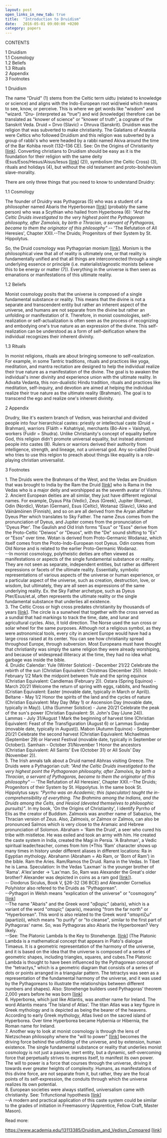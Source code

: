 ```yaml
---
layout: post
open_links_in_new_tab: true
title:  "Introduction to Druidism"
date:   2016-05-01 09:00:00 +0200
category: papers
---
```


CONTENTS

1 Druidism\
1.1 Cosmology\
1.2 Beliefs\
1.3 Rituals\
2 Appendix\
3 Footnotes

1 Druidism

The name "Druid" (1) stems from the Celtic term uidtu (related to knowledge or science) and aligns with the Indo-European root wid/weid which means to see, know, or perceive. This is where we get words like "wisdom" and "wizard. "Dru- (interpreted as "true") and wid (knowledge) therefore can be translated as "knower of science" or "knower of truth", a cognate of the Sanskrit Veda. Druid = Drvo (Slavic) = Dhruva (Sanskrit). Druidism was the religion that was subverted to make christianity. The Galatians of Anatolia were Celtics who followed Druidism and this religion was subverted by a group of rabbi's who were headed by a rabbi named Akiva around the time of the Bar Kohiba revolt (132–136 CE). See: On the Origins of Christianity \[[link](https://newchronology.net/on-the-origins-of-christianity/)\]. Converting christians to Druidism should be easy as it is the foundation for their religion with the same deity (Esus/Esos/Hesus/Aisus/Iesus \[[link](https://en.wikipedia.org/wiki/Esus)\] (2)), symbolism (the Celtic Cross) (3), rituals and holidays (4), but without the old testament and proto-bolshevism slave-morality.

There are only three things that you need to know to understand Druidry:

1.1 Cosmology

The founder of Druidry was Pythagoras (5) who was a student of a philosopher named Abaris the Hyperborean \[[link](https://en.wikipedia.org/wiki/Abaris_the_Hyperborean)\] (probably the same person) who was a Scythian who hailed from Hyperborea (6): _"And the Celtic Druids investigated to the very highest point the Pythagorean philosophy, after Zamolxis, by birth a Thracian, a servant of Pythagoras, became to them the originator of this philosophy"_ -- 'The Refutation of All Heresies', Chapter XXII.--The Druids; Progenitors of their System by St. Hippolytus. 

So, the Druid cosmology was Pythagorian monism \[[link](https://en.wikipedia.org/wiki/Monism)\]. Monism is the philosophical view that all of reality is ultimately one, or that reality is fundamentally unified and that all things are interconnected through a single underlying essence or principle (i.e. materialist/agnostic monists believe this to be energy or matter (7)). Everything in the universe is then seen as emanations or manifestations of this ultimate reality.

1.2 Beliefs

Monist cosmology posits that the universe is composed of a single fundamental substance or reality. This means that the divine is not a separate and transcendent entity but rather an inherent aspect of the universe, and humans are not separate from the divine but rather an unfolding or manifestation of it. Therefore, in monist cosmologies, self-realization or self-actualization is often seen as the process of recognizing and embodying one's true nature as an expression of the divine. This self-realization can be understood as a form of self-deification where the individual recognizes their inherent divinity.

1.3 Rituals

In monist religions, rituals are about bringing someone to self-realization. For example, in some Tantric traditions, rituals and practices like yoga, meditation, and mantra recitation are designed to help the individual realize their true nature as a manifestation of the divine. The goal is to awaken the individual's inner divinity and experience union with the ultimate reality. In Advaita Vedanta, this non-dualistic Hindu tradition, rituals and practices like meditation, self-inquiry, and devotion are aimed at helping the individual realize their true nature as the ultimate reality (Brahman). The goal is to transcend the ego and realize one's inherent divinity.


2 Appendix

Drudry, like it's eastern branch of Vedism, was heirarchal and divided people into four hierarchical castes: priestly or intellectual caste (Druid = Brahman), warriors (Fláith = Kshatriya), merchants (Bó-Aire  = Vaishya), workers (Fuidir = Shudra). Unlike Christianity's concept of equality before God, this religion didn't promote universal equality, but instead atomized people into castes (8). Rulers or warriors derived their authority from intelligence, strength, and lineage, not a universal god. Any so-called Druid who tries to use this relgion to preach about things like equality is a role-playing christian universalist. 

3 Footnotes

1\. The Druids were the Brahmans of the West, and the Vedas are Druidism that was brought to India by the Ram the Druid [[link](https://www.angelfire.com/folk/boutios/Dhruveda.html)\] who is Rama in the Vedas who is a major deity and worshipped as the seventh avatar of Vishnu. \
2\. Ancient European deities are all similar, they just have different regional names. For example, Dyaus Pita (Vedic), Zeus (Greek), Jupiter (Roman), Odin (Nordic), Wotan (German), Esus (Celtic), Wotanaz (Slavic), Ukko and Väinämöinen (Finnish), and so on are all derived from the Aryan allfather Dyeus Pter which translates to Sky Father. The name Zeus comes from the pronunciation of Dyeus, and Jupiter comes from the pronunciation of 'Dyeus Pter'. The Gaulish and Old Irish forms "Esus" or "Esos" derive from the Proto-Celtic "Deiwos" or "Deuos", with the "De" sound shifting to "Es" or "Esos" over time. Wotan is derived from Proto-Germanic Wodanaz, which itself comes from the Proto-Indo-European root Dyeus. Odin comes from Old Norse and is related to the earlier Proto-Germanic Wodanaz.\
--In monist cosmology, polytheistic deities are often viewed as manifestations or aspects of the single fundamental substance or reality. They are not seen as separate, independent entities, but rather as different expressions or facets of the ultimate reality. Essentially, symbolic representations of various aspects of the universe or human experience, or a particular aspect of the universe, such as creation, destruction, love, or wisdom, but ultimately, they are all seen as expressions of the same underlying reality. Ex. the Sky Father archetype, such as Dyeus Pter/Esus/et.al, often represents the ultimate reality or the single fundamental substance that underlies all existence. \
3\. The Celtic Cross or high cross predates christianity by thousands of years \[[link](https://en.wikipedia.org/wiki/Callanish_Stones)\]. The circle is a sunwheel that together with the cross served as a sundial that had markings to track the time, date, and lunar and agricultural cycles. Also, it told direction. The Norse used the sun cross or solar wheel for the same purposes. Although not a religious symbol, as they were astronomical tools, every city in ancient Europe would have had a large cross raised at its center. You can see how christianity spread throughout Europe, through subversion. Most Europeans must have thought that christianity was simply the same religion they were already worshiping, and because of widespread illiteracy at the time, they had no idea what garbage was inside the bible.\
4\. Druidic Calendar: Yule (Winter Solstice) - December 21/22 Celebrate the rebirth of the sun (Christian Equivalent: Christmas (December 25)). Imbolc - February 1/2 Mark the midpoint between Yule and the spring equinox (Christian Equivalent: Candlemas (February 2)). Ostara (Spring Equinox) - March 20/21 Welcome the return of spring with eggs, rabbits, and feasting (Cristian Equivalent: Easter (movable date, typically in March or April)). Beltane - May 1/2 Honor the spirits of the land and the cycles of nature (Christian Equivalent: May Day (May 1) or Ascension Day (movable date, typically in May)). Litha (Summer Solstice) - June 20/21 Celebrate the peak of the sun's power (Christian Equivalent: St. John's Day (June 24)). Lammas - July 31/August 1 Mark the beginning of harvest time (Christian Equivalent: Feast of the Transfiguration (August 6) or Lammas Sunday (movable date, typically in August)). Mabon (Autumn Equinox) - September 20/21 Celebrate the second harvest (Christian Equivalent: Michaelmas (September 29) or Harvest Festival (movable date, typically in September or October)). Samhain - October 31/November 1 Honor the ancestors (Christian Equivalent: All Saints' Eve (October 31) or All Souls' Day (November 2)).\
5\. The Irish annals talk about a Druid named Abhras visiting Greece. The Druids were a Pythagorian cult: _"And the Celtic Druids investigated to the very highest point the Pythagorean philosophy, after Zamolxis, by birth a Thracian, a servant of Pythagoras, became to them the originator of this philosophy"_ -- 'The Refutation of All Heresies', Chapter XXII.--The Druids; Progenitors of their System by St. Hippolytus. In the same book St. Hippolytus says: _"Pyrrho was an Academic; this (speculator) taught the in-comprehensibility of everything. The Brahmins among the Indians, and the Druids among the Celts, and Hesiod (devoted themselves to philosophic pursuits)"_. In my book, 'On the Origins of Christianity', I identify Pyrrho of Elis as the creator of Buddism. Zalmoxis was another name of Sabazius, the Thracian version of Zeus. Also, Zalmoxis, or Zalmox or Zalmos, can also be pronounced Salmos which is very close to the Aramaic and Hebrew pronunciation of Solomon. Abraham = 'Ram the Druid', a seer who cured his tribe with mistletoe. He was exiled and took an army with him. He created the caste system in India, created the Magi in Persia. 'A Brahman', a Vedic spiritual leader/teacher, comes from him (*This 'Ram' character shows up many times in history under different aliases in different locations: Ra in Egyptian mythology. Abrahamn (Abraham = Ab Ram, or 'Born of Ram') in the bible. Ram the Aries. Ram/Ramos the Druid. Rama in the Vedas. In Tibet he is Lama. Speculation: In the Vedas 'Laxman' is the younger brother of 'Rama'. A'lex'ander -> 'Lax'man. So, Ram was Alexander the Great's older brother? Alexander was depicted in coins as a ram god \[[link](https://en.wikipedia.org/wiki/Horns_of_Alexander)\]). \
-- Diodorus Siculus, Book V, §26-32 (36 BCE) and Alexander Cornelius Polyhistor also refered to the Druids as "Pythagorean".\
--Pythagori in Welsh means "explication of the universe" or "cosmogony" \[[link](https://books.google.co.uk/books?id=_8tcAAAAcAAJ&pg=PA126&lpg=PA126&dq=pythagori+the+meaning+of+the+universe+in+welsh&source=bl&ots=Qyp388JxZ9&sig=ACfU3U0SV77Pow0dxZm5zf_4EmXLJV8OBA&hl=en&sa=X&ved=2ahUKEwiT8PLs17nqAhUFzqQKHQWcAZMQ6AEwC3oECA0QAQ#v=onepage&q=pythagori%20the%20meaning%20of%20the%20universe%20in%20welsh&f=false)\] \
--The name "Abaris" and the Greek word "αβαρίς" (abarís), which is a variant of the word "απαρίς" (aparís), meaning "from the far north" or "Hyperborean". This word is also related to the Greek word "απαρτίζω" (apartizō), which means "to purify" or "to cleanse", similar to the first part of Pythagoras' name. So, was Pythagoras also Abaris the Hyperborean? Very likely.\
--See: The Platonic Lambda Is the Key to Stonehenge. \[[link](https://antiquitasviva.com/wp-content/uploads/2021/06/29.1.23.-kurent-t.-the-platonic-lambda-is-the-key-to-the-stonehenge-composition.pdf)\] (The Platonic Lambda is a mathematical concept that appears in Plato's dialogue Timaeus. It is a geometric representation of the harmony of the universe, and it is based on the idea that the universe is composed of a series of geometric shapes, including triangles, squares, and cubes.The Platonic Lambda is thought to have been influenced by the Pythagorean concept of the "tetractys," which is a geometric diagram that consists of a series of dots or points arranged in a triangular pattern. The tetractys was seen as a representation of the fundamental harmony of the universe, and it was used by the Pythagoreans to illustrate the relationships between different numbers and shapes). Also: 
Stonehenge builders used Pythagoras’ theorem 2,000 years before he was born \[[link](https://www.sciencealert.com/pythagoras-triangle-used-construction-stonehenge)\]\
6\. Hyperborea, which just like Atlantis, was another name for Ireland. The word Atlantis means ‘The Island of Atlas’. The titan Atlas was a key figure in Greek mythology and is depicted as being the  bearer of the heavens. According to early Greek mythology, Atlas lived  on the sacred island of Hyperborea. Over time Hyperborea became Hybernia or Hibernia, the Roman name for Ireland.\
7\. Another way to look at monist cosmology is through the lens of Nietzschean philosophy where the "will to power" \[[link](https://en.wikipedia.org/wiki/Will_to_power)\] becomes the driving force behind the unfolding of the universe, and by extension, human existence. The single fundamental substance or reality that underlies monist cosmology is not just a passive, inert entity, but a dynamic, self-overcoming force that perpetually strives to express itself, to manifest its own power. The will to power is a force that courses through the universe, driving it towards ever greater heights of complexity. Humans, as manifestations of this divine force, are not separate from it, but rather, they are the focal points of its self-expression, the conduits through which the universe realizes its own potential.\
8\. European societies were always statified, universalism came with christianity. See: Trifunctional hypothesis \[[link](https://en.wikipedia.org/wiki/Trifunctional_hypothesis)\]\
--A modern and practical application of this caste system could be similar to the grades of initiation in Freemasonry (Apprentice, Fellow Craft, Master Mason).

Read more:  
  
https://www.academia.edu/13113385/Druidism_and_Vedism_Compared \[[link](https://www.academia.edu/13113385/Druidism_and_Vedism_Compared)\]  
